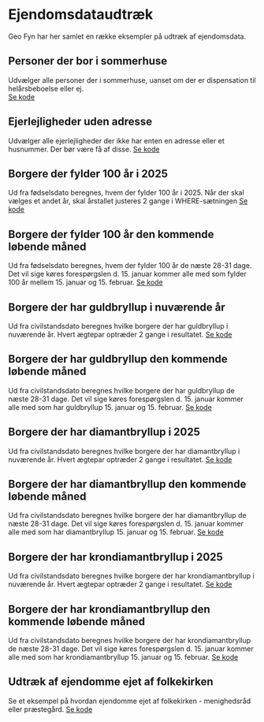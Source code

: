 # Ejendomsdataudtræk
Geo Fyn har her samlet en række eksempler på udtræk af ejendomsdata.

## Personer der bor i sommerhuse
Udvælger alle personer der i sommerhuse, uanset om der er dispensation til helårsbeboelse eller ej. <br>
[Se kode](https://github.com/geofyn/analysesamling/blob/main/ejendomsdataudtraek/personer_der_bor_i_sommerhuse.sql)

## Ejerlejligheder uden adresse
Udvælger alle ejerlejligheder der ikke har enten en adresse eller et husnummer. Der bør være få af disse.
[Se kode](https://github.com/geofyn/analysesamling/blob/main/ejendomsdataudtraek/ejerlejligheder_uden_adresse.sql)

## Borgere der fylder 100 år i 2025
Ud fra fødselsdato beregnes, hvem der fylder 100 år i 2025. Når der skal vælges et andet år, skal årstallet justeres 2 gange i WHERE-sætningen
[Se kode](https://github.com/geofyn/analysesamling/blob/main/ejendomsdataudtraek/100_aars_foedselsdag_i_aarstal.sql)

## Borgere der fylder 100 år den kommende løbende måned
Ud fra fødselsdato beregnes, hvem der fylder 100 år de næste 28-31 dage. Det vil sige køres forespørgslen d. 15. januar kommer alle med som fylder 100 år mellem 15. januar og 15. februar. 
[Se kode](https://github.com/geofyn/analysesamling/blob/main/ejendomsdataudtraek/100_aars_foedselsdag_maaned.sql)

## Borgere der har guldbryllup i nuværende år
Ud fra civilstandsdato beregnes hvilke borgere der har guldbryllup i nuværende år. Hvert ægtepar optræder 2 gange i resultatet.
[Se kode](https://github.com/geofyn/analysesamling/blob/main/ejendomsdataudtraek/guldbryllup_i_aarstal.sql)

## Borgere der har guldbryllup den kommende løbende måned
Ud fra civilstandsdato beregnes hvilke borgere der har guldbryllup de næste 28-31 dage. Det vil sige køres forespørgslen d. 15. januar kommer alle med som har guldbryllup 15. januar og 15. februar. 
[Se kode](https://github.com/geofyn/analysesamling/blob/main/ejendomsdataudtraek/guldbryllup_maaned.sql)

## Borgere der har diamantbryllup i 2025
Ud fra civilstandsdato beregnes hvilke borgere der har diamantbryllup i nuværende år. Hvert ægtepar optræder 2 gange i resultatet.
[Se kode](https://github.com/geofyn/analysesamling/blob/main/ejendomsdataudtraek/diamantbryllup_i_aar.sql)

## Borgere der har diamantbryllup den kommende løbende måned
Ud fra civilstandsdato beregnes hvilke borgere der har diamantbryllup de næste 28-31 dage. Det vil sige køres forespørgslen d. 15. januar kommer alle med som har diamantbryllup 15. januar og 15. februar. 
[Se kode](https://github.com/geofyn/analysesamling/blob/main/ejendomsdataudtraek/diamantbryllup_maaned.sql)

## Borgere der har krondiamantbryllup i 2025
Ud fra civilstandsdato beregnes hvilke borgere der har krondiamantbryllup i nuværende år. Hvert ægtepar optræder 2 gange i resultatet.
[Se kode](https://github.com/geofyn/analysesamling/blob/main/ejendomsdataudtraek/krondiamantbryllup_i_aar.sql)

## Borgere der har krondiamantbryllup den kommende løbende måned
Ud fra civilstandsdato beregnes hvilke borgere der har krondiamantbryllup de næste 28-31 dage. Det vil sige køres forespørgslen d. 15. januar kommer alle med som har krondiamantbryllup 15. januar og 15. februar. 
[Se kode](https://github.com/geofyn/analysesamling/blob/main/ejendomsdataudtraek/krondiamantbryllup_maaned.sql)

## Udtræk af ejendomme ejet af folkekirken
Se et eksempel på hvordan ejendomme ejet af folkekirken -  menighedsråd eller præstegård.
[Se kode](kirkejord2_0.sql)

